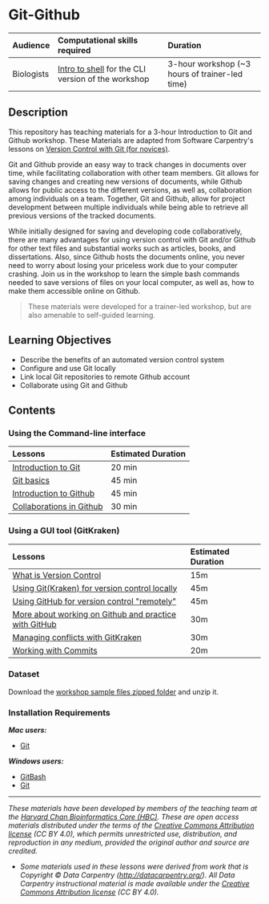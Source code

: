 # Git-Github

| Audience | Computational skills required | Duration |
:----------|:----------|:----------|
| Biologists | [Intro to shell](https://hbctraining.github.io/Intro-to-Shell/) for the CLI version of the workshop | 3-hour workshop (~3 hours of trainer-led time)|

## Description

This repository has teaching materials for a 3-hour Introduction to Git and Github workshop. These Materials are adapted from Software Carpentry's lessons on [Version Control with Git (for novices)](https://swcarpentry.github.io/git-novice/).

Git and Github provide an easy way to track changes in documents over time, while facilitating collaboration with other team members. Git allows for saving changes and creating new versions of documents, while Github allows for public access to the different versions, as well as, collaboration among individuals on a team. Together, Git and Github, allow for project development between multiple individuals while being able to retrieve all previous versions of the tracked documents. 

While initially designed for saving and developing code collaboratively, there are many advantages for using version control with Git and/or Github for other text files and substantial works such as articles, books, and dissertations. Also, since Github hosts the documents online, you never need to worry about losing your priceless work due to your computer crashing. Join us in the workshop to learn the simple bash commands needed to save versions of files on your local computer, as well as, how to make them accessible online on Github.

> These materials were developed for a trainer-led workshop, but are also amenable to self-guided learning.

## Learning Objectives

* Describe the benefits of an automated version control system
* Configure and use Git locally
* Link local Git repositories to remote Github account
* Collaborate using Git and Github

## Contents

### Using the Command-line interface

| Lessons            | Estimated Duration |
|:------------------------|:----------|
|[Introduction to Git](lessons/01_git_intro.md) | 20 min |
|[Git basics](lessons/02_git_basics.md) | 45 min |
|[Introduction to Github](lessons/03a_git_github.md) | 45 min |
|[Collaborations in Github](lessons/03b_github_collaboration.md) | 30 min |

### Using a GUI tool (GitKraken)

| Lessons            | Estimated Duration |
|:------------------------|:----------|
|[What is Version Control](https://hbctraining.github.io/reproducibility-tools/lessons/03_Intro_to_versioning.html) | 15m |
|[Using Git(Kraken) for version control locally](https://hbctraining.github.io/reproducibility-tools/lessons/04_GitKraken.html) | 45m |
|[Using GitHub for version control "remotely"](https://hbctraining.github.io/reproducibility-tools/lessons/05_Github_remote1.html) | 45m  |
|[More about working on Github and practice with GitHub](https://hbctraining.github.io/reproducibility-tools/lessons/06_Github_remote2.html) | 30m |
|[Managing conflicts with GitKraken](https://hbctraining.github.io/reproducibility-tools/lessons/07_Managing_conflicts.html) | 30m |
|[Working with Commits](https://hbctraining.github.io/reproducibility-tools/lessons/Working_with_commits.html) | 20m |

### Dataset

Download the [workshop sample files zipped folder](https://github.com/hbctraining/versioning_data_scripts/raw/master/data/example_files.zip) and unzip it.

### Installation Requirements

***Mac users:***

- [Git](https://git-scm.com/downloads)

***Windows users:***

- [GitBash](https://git-scm.com/download/win)
- [Git](https://git-scm.com/downloads)


***

*These materials have been developed by members of the teaching team at the [Harvard Chan Bioinformatics Core (HBC)](http://bioinformatics.sph.harvard.edu/). These are open access materials distributed under the terms of the [Creative Commons Attribution license](https://creativecommons.org/licenses/by/4.0/) (CC BY 4.0), which permits unrestricted use, distribution, and reproduction in any medium, provided the original author and source are credited.*

* *Some materials used in these lessons were derived from work that is Copyright © Data Carpentry (http://datacarpentry.org/). 
All Data Carpentry instructional material is made available under the [Creative Commons Attribution license](https://creativecommons.org/licenses/by/4.0/) (CC BY 4.0).*
